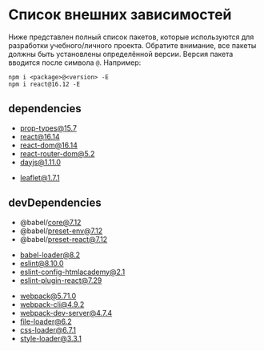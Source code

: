 # Список внешних зависимостей

Ниже представлен полный список пакетов, которые используются для разработки учебного/личного проекта. Обратите внимание, все пакеты должны быть установлены определённой версии. Версия пакета вводится после символа `@`. Например:

```
npm i <package>@<version> -E
npm i react@16.12 -E
```

## dependencies

<!-- * axios@0.21 -->
<!-- * history@4.10 -->
* prop-types@15.7
* react@16.14
* react-dom@16.14
* react-router-dom@5.2
* dayjs@1.11.0
<!-- * react-redux@7.2 -->
<!-- * redux@4 -->
<!-- * redux-thunk@2.3 -->
<!-- * redux-devtools-extension@2.13 -->
* leaflet@1.7.1
<!-- * reselect@4 -->

## devDependencies

* @babel/core@7.12
* @babel/preset-env@7.12
* @babel/preset-react@7.12
<!-- * axios-mock-adapter@1.19 -->
* babel-loader@8.2
* eslint@8.10.0
* eslint-config-htmlacademy@2.1
* eslint-plugin-react@7.29
<!-- * jest@26.6 -->
<!-- * @testing-library/react@11.2 -->
<!-- * redux-mock-store@1.5 -->
* webpack@5.71.0
* webpack-cli@4.9.2
* webpack-dev-server@4.7.4
* file-loader@6.2
* css-loader@6.7.1
* style-loader@3.3.1
